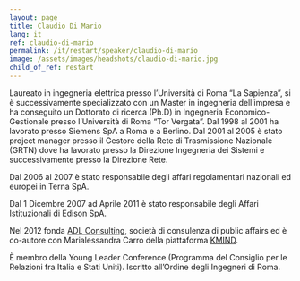```yaml
---
layout: page
title: Claudio Di Mario
lang: it
ref: claudio-di-mario
permalink: /it/restart/speaker/claudio-di-mario
image: /assets/images/headshots/claudio-di-mario.jpg
child_of_ref: restart
---
```


Laureato in ingegneria elettrica presso l’Università di Roma “La Sapienza”, si è successivamente specializzato con un Master in ingegneria dell’impresa e ha conseguito un Dottorato di ricerca (Ph.D) in Ingegneria Economico-Gestionale presso l’Università di Roma “Tor Vergata”. Dal 1998 al 2001 ha lavorato presso Siemens SpA a Roma e a Berlino. Dal 2001 al 2005 è stato project manager presso il Gestore della Rete di Trasmissione Nazionale (GRTN) dove ha lavorato presso la Direzione Ingegneria dei Sistemi e successivamente presso la Direzione Rete.

Dal 2006 al 2007 è stato responsabile degli affari regolamentari nazionali ed europei in Terna SpA.

Dal 1 Dicembre 2007 ad Aprile 2011 è stato responsabile degli Affari Istituzionali di Edison SpA.

Nel 2012 fonda [ADL Consulting](https://www.adlconsulting.it/), società di consulenza di public affairs ed è co-autore con Marialessandra Carro della piattaforma [KMIND](https://www.kmind.it/).

È membro della Young Leader Conference (Programma del Consiglio per le Relazioni fra Italia e Stati Uniti). Iscritto all’Ordine degli Ingegneri di Roma.
